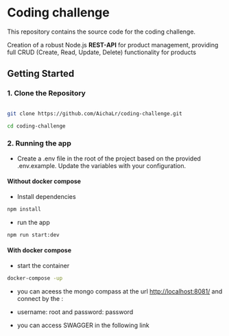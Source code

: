 # Coding challenge

This repository contains the source code for the coding challenge.

Creation of a robust Node.js **REST-API** for product management, providing full CRUD (Create, Read, Update, Delete) functionality for products

## Getting Started

### 1. Clone the Repository

```bash

git clone https://github.com/AichaLr/coding-challenge.git

cd coding-challenge
```

### 2. Running the app

- Create a .env file in the root of the project based on the provided .env.example. Update the variables with your configuration.

#### Without docker compose

- Install dependencies

```bash
npm install
```

- run the app

```bash
npm run start:dev
```

#### With docker compose

- start the container

```bash
docker-compose -up
```

- you can aceess the mongo compass at the url [http://localhost:8081/](http://localhost:8081/)
  and connect by the :
- username: root and password: password

- you can access SWAGGER in the following link
